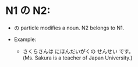 # **N1 の N2**:

- の particle modifies a noun. N2 belongs to N1.
- Example:

  - さくらさんは にほんだいがくの せんせい です。  
    (Ms. Sakura is a teacher of Japan University.)
